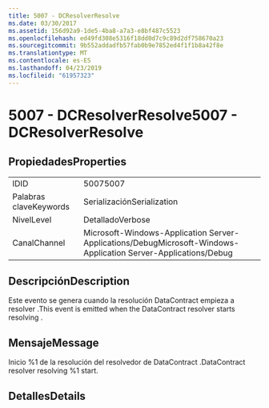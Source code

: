 ```yaml
---
title: 5007 - DCResolverResolve
ms.date: 03/30/2017
ms.assetid: 156d92a9-1de5-4ba8-a7a3-e8bf487c5523
ms.openlocfilehash: ed49fd308e5316f18dd0d7c9c89d2df758670a23
ms.sourcegitcommit: 9b552addadfb57fab0b9e7852ed4f1f1b8a42f8e
ms.translationtype: MT
ms.contentlocale: es-ES
ms.lasthandoff: 04/23/2019
ms.locfileid: "61957323"
---
```

# <a name="5007---dcresolverresolve"></a><span data-ttu-id="bb9d8-102">5007 - DCResolverResolve</span><span class="sxs-lookup"><span data-stu-id="bb9d8-102">5007 - DCResolverResolve</span></span>
## <a name="properties"></a><span data-ttu-id="bb9d8-103">Propiedades</span><span class="sxs-lookup"><span data-stu-id="bb9d8-103">Properties</span></span>  
  
|||  
|-|-|  
|<span data-ttu-id="bb9d8-104">ID</span><span class="sxs-lookup"><span data-stu-id="bb9d8-104">ID</span></span>|<span data-ttu-id="bb9d8-105">5007</span><span class="sxs-lookup"><span data-stu-id="bb9d8-105">5007</span></span>|  
|<span data-ttu-id="bb9d8-106">Palabras clave</span><span class="sxs-lookup"><span data-stu-id="bb9d8-106">Keywords</span></span>|<span data-ttu-id="bb9d8-107">Serialización</span><span class="sxs-lookup"><span data-stu-id="bb9d8-107">Serialization</span></span>|  
|<span data-ttu-id="bb9d8-108">Nivel</span><span class="sxs-lookup"><span data-stu-id="bb9d8-108">Level</span></span>|<span data-ttu-id="bb9d8-109">Detallado</span><span class="sxs-lookup"><span data-stu-id="bb9d8-109">Verbose</span></span>|  
|<span data-ttu-id="bb9d8-110">Canal</span><span class="sxs-lookup"><span data-stu-id="bb9d8-110">Channel</span></span>|<span data-ttu-id="bb9d8-111">Microsoft-Windows-Application Server-Applications/Debug</span><span class="sxs-lookup"><span data-stu-id="bb9d8-111">Microsoft-Windows-Application Server-Applications/Debug</span></span>|  
  
## <a name="description"></a><span data-ttu-id="bb9d8-112">Descripción</span><span class="sxs-lookup"><span data-stu-id="bb9d8-112">Description</span></span>  
 <span data-ttu-id="bb9d8-113">Este evento se genera cuando la resolución DataContract empieza a resolver .</span><span class="sxs-lookup"><span data-stu-id="bb9d8-113">This event is emitted when the DataContract resolver starts resolving .</span></span>  
  
## <a name="message"></a><span data-ttu-id="bb9d8-114">Mensaje</span><span class="sxs-lookup"><span data-stu-id="bb9d8-114">Message</span></span>  
 <span data-ttu-id="bb9d8-115">Inicio %1 de la resolución del resolvedor de DataContract .</span><span class="sxs-lookup"><span data-stu-id="bb9d8-115">DataContract resolver resolving %1 start.</span></span>  
  
## <a name="details"></a><span data-ttu-id="bb9d8-116">Detalles</span><span class="sxs-lookup"><span data-stu-id="bb9d8-116">Details</span></span>
